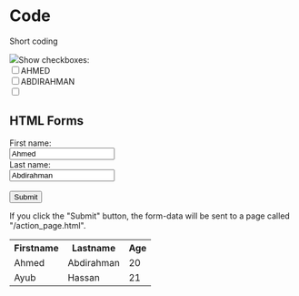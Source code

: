 # Code
Short coding
<!DOCTYPE html>
<html>
<body>
<img src="img_heybara.jpg"

<h1>Show checkboxes:</h1>

<form action="/action_page.php">
  <input type="checkbox" name="first name" value="name">AHMED<br>
  <input type="checkbox" name="middle name" value="name">ABDIRAHMAN<br>
  <input type="checkbox" name="last name" value="name>BARE<br>
  <input type="submit" value="Submit">
</form>
<h2>HTML Forms</h2>

<form action="/action_page.html">
  First name:<br>
  <input type="text" name="firstname" value="Ahmed">
  <br>
  Last name:<br>
  <input type="text" name="lastname" value="Abdirahman">
  <br><br>
  <input type="submit" value="Submit">
</form> 

<p>If you click the "Submit" button, the form-data will be sent to a page called "/action_page.html".</p>
<table style="width:100%">
  <tr>
    <th>Firstname</th>
    <th>Lastname</th>
    <th>Age</th>
  </tr>
  <tr>
    <td>Ahmed</td>
    <td>Abdirahman</td>
    <td>20</td>
  </tr>
  <tr>
    <td>Ayub</td>
    <td>Hassan</td>
    <td>21</td>
  </tr>
</table>  

</body>
</html>  

